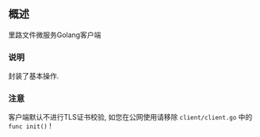 ## 概述

里路文件微服务Golang客户端

### 说明

封装了基本操作.

### 注意

客户端默认不进行TLS证书校验, 如您在公网使用请移除 `client/client.go` 中的 `func init()` !